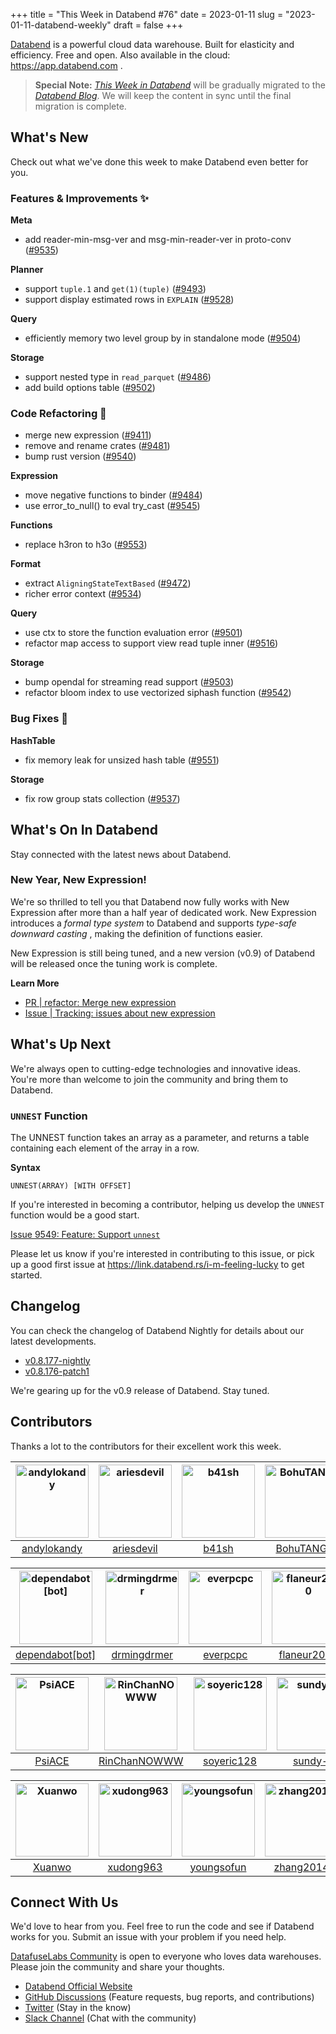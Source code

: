 +++
title = "This Week in Databend #76"
date = 2023-01-11
slug = "2023-01-11-databend-weekly"
draft = false
+++

[Databend](https://github.com/datafuselabs/databend) is a powerful cloud data warehouse. Built for elasticity and efficiency. Free and open. Also available in the cloud: <https://app.databend.com> .

> **Special Note:** [*This Week in Databend*](https://weekly.databend.rs/) will be gradually migrated to the [*Databend Blog*](https://databend.rs/blog). We will keep the content in sync until the final migration is complete.

## What's New

Check out what we've done this week to make Databend even better for you.

### Features & Improvements :sparkles:

**Meta**

- add reader-min-msg-ver and msg-min-reader-ver in proto-conv ([#9535](https://github.com/datafuselabs/databend/pull/9535))

**Planner**

- support `tuple.1` and `get(1)(tuple)` ([#9493](https://github.com/datafuselabs/databend/pull/9493))
- support display estimated rows in `EXPLAIN` ([#9528](https://github.com/datafuselabs/databend/pull/9528))

**Query**

- efficiently memory two level group by in standalone mode ([#9504](https://github.com/datafuselabs/databend/pull/9504))

**Storage**

- support nested type in `read_parquet` ([#9486](https://github.com/datafuselabs/databend/pull/9486))
- add build options table ([#9502](https://github.com/datafuselabs/databend/pull/9502))

### Code Refactoring :tada:

- merge new expression ([#9411](https://github.com/datafuselabs/databend/pull/9411))
- remove and rename crates ([#9481](https://github.com/datafuselabs/databend/pull/9481))
- bump rust version ([#9540](https://github.com/datafuselabs/databend/pull/9540))

**Expression**

- move negative functions to binder ([#9484](https://github.com/datafuselabs/databend/pull/9484))
- use error_to_null() to eval try_cast ([#9545](https://github.com/datafuselabs/databend/pull/9545))
  
**Functions**

- replace h3ron to h3o ([#9553](https://github.com/datafuselabs/databend/pull/9553))

**Format**

- extract `AligningStateTextBased` ([#9472](https://github.com/datafuselabs/databend/pull/9472))
- richer error context ([#9534](https://github.com/datafuselabs/databend/pull/9534))

**Query**

- use ctx to store the function evaluation error ([#9501](https://github.com/datafuselabs/databend/pull/9501))
- refactor map access to support view read tuple inner ([#9516](https://github.com/datafuselabs/databend/pull/9516))

**Storage**

- bump opendal for streaming read support ([#9503](https://github.com/datafuselabs/databend/pull/9503))
- refactor bloom index to use vectorized siphash function ([#9542](https://github.com/datafuselabs/databend/pull/9542))

### Bug Fixes :wrench:

**HashTable**

- fix memory leak for unsized hash table ([#9551](https://github.com/datafuselabs/databend/pull/9551))

**Storage**

- fix row group stats collection ([#9537](https://github.com/datafuselabs/databend/pull/9537))

## What's On In Databend

Stay connected with the latest news about Databend.

### New Year, New Expression!

We're so thrilled to tell you that Databend now fully works with New Expression after more than a half year of dedicated work. New Expression introduces a *formal type system* to Databend and supports *type-safe downward casting* , making the definition of functions easier.

New Expression is still being tuned, and a new version (v0.9) of Databend will be released once the tuning work is complete.

**Learn More**

- [PR | refactor: Merge new expression](https://github.com/datafuselabs/databend/pull/9411)
- [Issue | Tracking: issues about new expression](https://github.com/datafuselabs/databend/issues/9480)

## What's Up Next

We're always open to cutting-edge technologies and innovative ideas. You're more than welcome to join the community and bring them to Databend.

### `UNNEST` Function

The UNNEST function takes an array as a parameter, and returns a table containing each element of the array in a row.

**Syntax**

```
UNNEST(ARRAY) [WITH OFFSET]
```

If you're interested in becoming a contributor, helping us develop the `UNNEST` function would be a good start.

[Issue 9549: Feature: Support `unnest`](https://github.com/datafuselabs/databend/issues/9549)

Please let us know if you're interested in contributing to this issue, or pick up a good first issue at <https://link.databend.rs/i-m-feeling-lucky> to get started.

## Changelog

You can check the changelog of Databend Nightly for details about our latest developments.

- [v0.8.177-nightly](https://github.com/datafuselabs/databend/releases/tag/v0.8.177-nightly)
- [v0.8.176-patch1](https://github.com/datafuselabs/databend/releases/tag/v0.8.176-patch1)

We're gearing up for the v0.9 release of Databend. Stay tuned.

## Contributors

Thanks a lot to the contributors for their excellent work this week.

[<img alt="andylokandy" src="https://avatars.githubusercontent.com/u/9637710?v=4&s=117" width="117" />](https://github.com/andylokandy) |[<img alt="ariesdevil" src="https://avatars.githubusercontent.com/u/7812909?v=4&s=117" width="117" />](https://github.com/ariesdevil) |[<img alt="b41sh" src="https://avatars.githubusercontent.com/u/1070352?v=4&s=117" width="117" />](https://github.com/b41sh) |[<img alt="BohuTANG" src="https://avatars.githubusercontent.com/u/172204?v=4&s=117" width="117" />](https://github.com/BohuTANG) |[<img alt="ClSlaid" src="https://avatars.githubusercontent.com/u/44747719?v=4&s=117" width="117" />](https://github.com/ClSlaid) |[<img alt="dantengsky" src="https://avatars.githubusercontent.com/u/22081156?v=4&s=117" width="117" />](https://github.com/dantengsky) |
:---: |:---: |:---: |:---: |:---: |:---: |
[andylokandy](https://github.com/andylokandy) |[ariesdevil](https://github.com/ariesdevil) |[b41sh](https://github.com/b41sh) |[BohuTANG](https://github.com/BohuTANG) |[ClSlaid](https://github.com/ClSlaid) |[dantengsky](https://github.com/dantengsky) |

[<img alt="dependabot[bot]" src="https://avatars.githubusercontent.com/in/29110?v=4&s=117" width="117" />](https://github.com/apps/dependabot) |[<img alt="drmingdrmer" src="https://avatars.githubusercontent.com/u/44069?v=4&s=117" width="117" />](https://github.com/drmingdrmer) |[<img alt="everpcpc" src="https://avatars.githubusercontent.com/u/1808802?v=4&s=117" width="117" />](https://github.com/everpcpc) |[<img alt="flaneur2020" src="https://avatars.githubusercontent.com/u/129800?v=4&s=117" width="117" />](https://github.com/flaneur2020) |[<img alt="leiysky" src="https://avatars.githubusercontent.com/u/22445410?v=4&s=117" width="117" />](https://github.com/leiysky) |[<img alt="mergify[bot]" src="https://avatars.githubusercontent.com/in/10562?v=4&s=117" width="117" />](https://github.com/apps/mergify) |
:---: |:---: |:---: |:---: |:---: |:---: |
[dependabot[bot]](https://github.com/apps/dependabot) |[drmingdrmer](https://github.com/drmingdrmer) |[everpcpc](https://github.com/everpcpc) |[flaneur2020](https://github.com/flaneur2020) |[leiysky](https://github.com/leiysky) |[mergify[bot]](https://github.com/apps/mergify) |

[<img alt="PsiACE" src="https://avatars.githubusercontent.com/u/36896360?v=4&s=117" width="117" />](https://github.com/PsiACE) |[<img alt="RinChanNOWWW" src="https://avatars.githubusercontent.com/u/33975039?v=4&s=117" width="117" />](https://github.com/RinChanNOWWW) |[<img alt="soyeric128" src="https://avatars.githubusercontent.com/u/106025534?v=4&s=117" width="117" />](https://github.com/soyeric128) |[<img alt="sundy-li" src="https://avatars.githubusercontent.com/u/3325189?v=4&s=117" width="117" />](https://github.com/sundy-li) |[<img alt="TCeason" src="https://avatars.githubusercontent.com/u/33082201?v=4&s=117" width="117" />](https://github.com/TCeason) |[<img alt="wubx" src="https://avatars.githubusercontent.com/u/320680?v=4&s=117" width="117" />](https://github.com/wubx) |
:---: |:---: |:---: |:---: |:---: |:---: |
[PsiACE](https://github.com/PsiACE) |[RinChanNOWWW](https://github.com/RinChanNOWWW) |[soyeric128](https://github.com/soyeric128) |[sundy-li](https://github.com/sundy-li) |[TCeason](https://github.com/TCeason) |[wubx](https://github.com/wubx) |

[<img alt="Xuanwo" src="https://avatars.githubusercontent.com/u/5351546?v=4&s=117" width="117" />](https://github.com/Xuanwo) |[<img alt="xudong963" src="https://avatars.githubusercontent.com/u/41979257?v=4&s=117" width="117" />](https://github.com/xudong963) |[<img alt="youngsofun" src="https://avatars.githubusercontent.com/u/5782159?v=4&s=117" width="117" />](https://github.com/youngsofun) |[<img alt="zhang2014" src="https://avatars.githubusercontent.com/u/8087042?v=4&s=117" width="117" />](https://github.com/zhang2014) | | |
:---: |:---: |:---: |:---: |:---: |:---: |
[Xuanwo](https://github.com/Xuanwo) |[xudong963](https://github.com/xudong963) |[youngsofun](https://github.com/youngsofun) |[zhang2014](https://github.com/zhang2014) | | |

## Connect With Us

We'd love to hear from you. Feel free to run the code and see if Databend works for you. Submit an issue with your problem if you need help.

[DatafuseLabs Community](https://github.com/datafuselabs/) is open to everyone who loves data warehouses. Please join the community and share your thoughts.

- [Databend Official Website](https://databend.rs)
- [GitHub Discussions](https://github.com/datafuselabs/databend/discussions) (Feature requests, bug reports, and contributions)
- [Twitter](https://twitter.com/Datafuse_Labs) (Stay in the know)
- [Slack Channel](https://link.databend.rs/join-slack) (Chat with the community)
